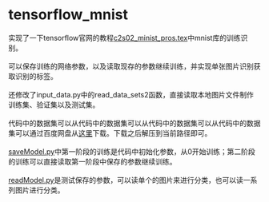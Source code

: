 # tensorflow_mnist
实现了一下tensorflow官网的教程[c2s02_minist_pros.tex](https://github.com/jikexueyuanwiki/tensorflow-zh/blob/master/tex_pdf/tutorials/c2s02_minist_pros.tex)中mnist库的训练识别。
<br><br>可以保存训练的网络参数，以及读取现存的参数继续训练，并实现单张图片识别获取识别的标签。
<br><br>还修改了input_data.py中的read_data_sets2函数，直接读取本地图片文件制作训练集、验证集以及测试集。
<br><br>代码中的数据集可以从代码中的数据集可以从代码中的数据集可以从代码中的数据集可以通过百度网盘从[这里](http://pan.baidu.com/s/1ctbTTG)下载。下载之后解压到当前路径即可。
<br><br>[saveModel.py](https://github.com/FurryZhang/tensorflow_mnist/blob/master/saveModel.py)中第一阶段的训练是代码中初始化参数，从0开始训练；第二阶段的训练可以直接读取第一阶段中保存的参数继续训练。
<br><br>[readModel.py](https://github.com/FurryZhang/tensorflow_mnist/blob/master/readModel.py)是测试保存的参数，可以读单个的图片来进行分类，也可以读一系列图片进行分类。
